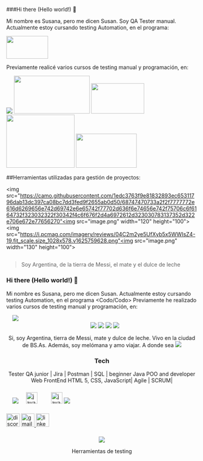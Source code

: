 ###Hi there (Hello world!) 👋

Mi nombre es Susana, pero me dicen Susan. 
Soy QA Tester manual.
Actualmente estoy cursando testing Automation, en el programa:

<img src="https://inscripcionesagencia.bue.edu.ar/codoacodo/img/graficos/cacmas.png" width="110" height="60"/>

Previamente realicé varios cursos de testing manual y programación, en:

<img src="https://cdn.filestackcontent.com/no_metadata/output=format:webp/resize=w:180,h:128,fit:max/quality=value:70/compress/cache=expiry:max/OBSxoqZaTQetNCbgZJLT"/>
<img src="https://buscalaweb.com.ar/wp-content/uploads/2023/07/Opiniones-sobre-Educacionit-1024x538.jpeg"<img src="image.png" width="200" height="100"/>
<img src="https://www.entrenossocialinfo.com/wp-content/uploads/2023/01/Argentinap2.png"<img src="image.png" width="140" height="80">
<img src="https://alaya-capital.com/wp-content/uploads/2022/04/Copia-de-Egg-Imagotipo-PNG-200x200.png"<img src="image.png" width="180" height="140">
<img src="https://www.afele.org/ccsimg/dcs/img_tools/2023-07-20/59e0bc90-1172-4bab-8d1c-32839abe9e64.webp"<img src="image.png" width="160" height="90"/>

##Herramientas utilizadas para gestión de proyectos:

<img src="https://camo.githubusercontent.com/1edc3763f9e81832893ec65311796dab13dc397ca08bc7dd3fed9f2655ab0d50/68747470733a2f2f7777772e616d6269656e742d69742e6e65742f77702d636f6e74656e742f75706c6f6164732f323032322f30342f4c6f676f2d4a6972612d323030783137352d322e706e672e77656270"<img src="image.png" width="120" height="100"> <img src="https://i.pcmag.com/imagery/reviews/04C2m2ye5UfXyb5x5WWIsZ4-19.fit_scale.size_1028x578.v1625759628.png"<img src="image.png" width="130" height="100">







##


>  Soy Argentina, de la tierra de Messi, el mate y el dulce de leche






### Hi there (Hello world!) 👋
Mi nombre es Susana, pero me dicen Susan. 
Actualmente estoy cursando testing Automation, en el programa <Codo/Codo> 
Previamente he realizado varios cursos de testing manual y programación, en:

<div align="left"/>  
<img width="12"/> 
  
<img src="https://cdn.filestackcontent.com/no_metadata/output=format:webp/resize=w:180,h:128,fit:max/quality=value:70/compress/cache=expiry:max/OBSxoqZaTQetNCbgZJLT"/>
<div align="center"/>  
<img width="12"/> 
<img src="https://buscalaweb.com.ar/wp-content/uploads/2023/07/Opiniones-sobre-Educacionit-1024x538.jpeg"/>
<img src="https://www.entrenossocialinfo.com/wp-content/uploads/2023/01/Argentinap2.png"/>
<img src="https://alaya-capital.com/wp-content/uploads/2022/04/Copia-de-Egg-Imagotipo-PNG-200x200.png"/>
<img src="https://www.afele.org/ccsimg/dcs/img_tools/2023-07-20/59e0bc90-1172-4bab-8d1c-32839abe9e64.webp"/>

<div/>

Si, soy Argentina, tierra de Messi, mate y dulce de leche. 
Vivo en la ciudad de BS.As.
Además,  soy melómana y amo viajar. A donde sea 
<img src="https://media.ahora.com.ar/p/54f8c8b839bec8d267a4a94c09f68e3c/adjuntos/224/imagenes/001/201/0001201016/790x0/smart/messi-mate.jpg"/>

### Tech
Tester QA junior | Jira | Postman | SQL | beginner Java POO and developer Web FrontEnd HTML 5, CSS, JavaScript| Agile | SCRUM|
<div>



</div>

###

<div align="left"/>  
  <img width="12"/> 
<img src="https://github.com/Susana-Sandoval/Susana-Sandoval/assets/131830576/b80cd21f-968c-47d5-86fa-a6dbdd8576ea.png"/>
  <img width="12" />
  <img src="https://cdn.jsdelivr.net/gh/devicons/devicon/icons/java/java-original.svg" height="30" alt="java logo"  />
  <img width="12" />
  <img width="12" />
  <img src="https://cdn.jsdelivr.net/gh/devicons/devicon/icons/javascript/javascript-original.svg" height="30" alt="javascript logo"  />
  <img src="https://camo.githubusercontent.com/444253087e0f63d6892fc1969e1a95183bc53573074e61aa67fb1e712fdd2c1b/68747470733a2f2f6d6d732e627573696e657373776972652e636f6d2f6d656469612f32303233303332323030353237342f656e2f3736313635302f322f706f73746d616e2d6c6f676f2d766572742d323031382e6a7067"/>

</div>

###

<div align="left">

  </a>
  <img src="https://img.shields.io/static/v1?message=Discord&logo=discord&label=&color=7289DA&logoColor=white&labelColor=&style=for-the-badge" height="35" alt="discord logo"  />
  <a href="ssusana.sandoval@gmail.com" target="_blank">
    <img src="https://img.shields.io/static/v1?message=Gmail&logo=gmail&label=&color=D14836&logoColor=white&labelColor=&style=for-the-badge" height="35" alt="gmail logo"  />
  </a>
  <a href="https://www.linkedin.com/in/mariasusanasandoval/" target="_blank">
    <img src="https://img.shields.io/static/v1?message=LinkedIn&logo=linkedin&label=&color=0077B5&logoColor=white&labelColor=&style=for-the-badge" height="35" alt="linkedin logo"  />
  </a> 
  </a>
</div>

###

<img src="https://www.ambient-it.net/wp-content/uploads/2022/04/Logo-Jira-200x175-2.png.webp"> 


  Herramientas de testing
  
  
  
</div>

